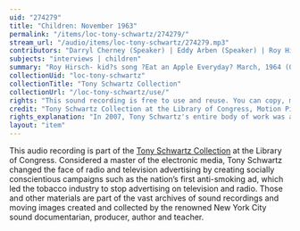 ```yaml
---
uid: "274279"
title: "Children: November 1963"
permalink: "/items/loc-tony-schwartz/274279/"
stream_url: "/audio/items/loc-tony-schwartz/274279.mp3"
contributors: "Darryl Cherney (Speaker) | Eddy Arben (Speaker) | Roy Hirshc (Speaker) | Jenipher Cherney (Speaker) | Tommy Arben (Speaker) | Marjorie Arben (Speaker) | Tony Schwartz (Sound Recordist)"
subjects: "interviews | children"
summary: "Roy Hirsch- kid?s song ?Eat an Apple Everyday? March, 1964 (00:04) -- Carol Burmare?s children, reciting numbers, ?Good Morning Tom? October, 1963 (00:35) -- Jenipher Cherney and Jerry on ?Adam? (6:17) -- Darryl Cherney- space game (8:42) -- Arben family Halloween- Tommy, Eddie, Marjorie- Halloween and ?See you later Tom? October, 1963 (12:57). (Total time 19:31). Cataloger supplied title. See paper file for accompanying material."
collectionUid: "loc-tony-schwartz"
collectionTitle: "Tony Schwartz Collection"
collectionUrl: "/loc-tony-schwartz/use/"
rights: "This sound recording is free to use and reuse. You can copy, modify, distribute and perform the work, even for commercial purposes, all without asking permission. Attribution is recommended but not required."
credit: "Tony Schwartz Collection at the Library of Congress, Motion Picture, Broadcasting and Recorded Sound Division."
rights_explanation: "In 2007, Tony Schwartz's entire body of work was acquired by the Library of Congress, thus the Library reserves the right to make his recordings available for reuse as long as those recordings do not contain embedded material to which Schwartz did not own the copyright. Therefore, Citizen DJ excludes: (1) recordings that contain music or speeches from identifiable or named performers and composers, (2) radio broadcasts, and (3) commercials."
layout: "item"
---
```


This audio recording is part of the [Tony Schwartz Collection](https://www.loc.gov/rr/record/schwartzcollection.html) at the Library of Congress. Considered a master of the electronic media, Tony Schwartz changed the face of radio and television advertising by creating socially conscientious campaigns such as the nation’s first anti-smoking ad, which led the tobacco industry to stop advertising on television and radio. Those and other materials are part of the vast archives of sound recordings and moving images created and collected by the renowned New York City sound documentarian, producer, author and teacher.